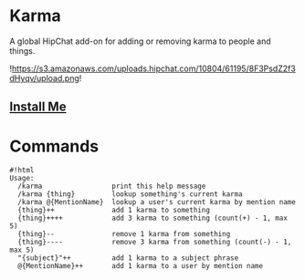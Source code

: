 # Karma #
A global HipChat add-on for adding or removing karma to people and things.

!https://s3.amazonaws.com/uploads.hipchat.com/10804/61195/8F3PsdZ2f3dHyqv/upload.png!

## [Install Me](https://hipchat.com/addons/install?url=https%3A%2F%2Fac-koa-hipchat-karma.herokuapp.com%2Faddon%2Fcapabilities) ##

# Commands #
```
#!html
Usage:
  /karma                 print this help message
  /karma {thing}         lookup something's current karma
  /karma @{MentionName}  lookup a user's current karma by mention name
  {thing}++              add 1 karma to something
  {thing}++++            add 3 karma to something (count(+) - 1, max 5)
  {thing}--              remove 1 karma from something
  {thing}----            remove 3 karma from something (count(-) - 1, max 5)
  "{subject}"++          add 1 karma to a subject phrase
  @{MentionName}++       add 1 karma to a user by mention name

```